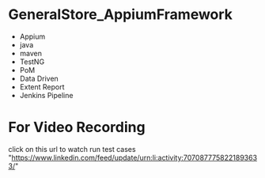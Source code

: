 # GeneralStore_AppiumFramework
 - Appium
 - java 
 - maven 
 - TestNG
 - PoM
 - Data Driven 
 - Extent Report
 - Jenkins Pipeline
# For Video Recording
click on this url to watch run test cases "https://www.linkedin.com/feed/update/urn:li:activity:7070877758221893633/"
